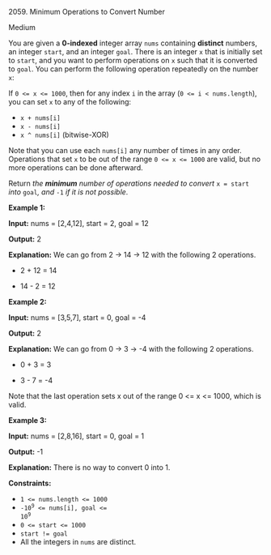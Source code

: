 2059\. Minimum Operations to Convert Number

Medium

You are given a **0-indexed** integer array `nums` containing **distinct** numbers, an integer `start`, and an integer `goal`. There is an integer `x` that is initially set to `start`, and you want to perform operations on `x` such that it is converted to `goal`. You can perform the following operation repeatedly on the number `x`:

If `0 <= x <= 1000`, then for any index `i` in the array (`0 <= i < nums.length`), you can set `x` to any of the following:

*   `x + nums[i]`
*   `x - nums[i]`
*   `x ^ nums[i]` (bitwise-XOR)

Note that you can use each `nums[i]` any number of times in any order. Operations that set `x` to be out of the range `0 <= x <= 1000` are valid, but no more operations can be done afterward.

Return _the **minimum** number of operations needed to convert_ `x = start` _into_ `goal`_, and_ `-1` _if it is not possible_.

**Example 1:**

**Input:** nums = [2,4,12], start = 2, goal = 12

**Output:** 2

**Explanation:** We can go from 2 → 14 → 12 with the following 2 operations.

- 2 + 12 = 14

- 14 - 2 = 12

**Example 2:**

**Input:** nums = [3,5,7], start = 0, goal = -4

**Output:** 2

**Explanation:** We can go from 0 → 3 → -4 with the following 2 operations.

- 0 + 3 = 3

- 3 - 7 = -4 

Note that the last operation sets x out of the range 0 <= x <= 1000, which is valid. 

**Example 3:**

**Input:** nums = [2,8,16], start = 0, goal = 1

**Output:** -1

**Explanation:** 
There is no way to convert 0 into 1. 

**Constraints:**

*   `1 <= nums.length <= 1000`
*   <code>-10<sup>9</sup> <= nums[i], goal <= 10<sup>9</sup></code>
*   `0 <= start <= 1000`
*   `start != goal`
*   All the integers in `nums` are distinct.
